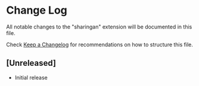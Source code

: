 # Change Log

All notable changes to the "sharingan" extension will be documented in this file.

Check [Keep a Changelog](http://keepachangelog.com/) for recommendations on how to structure this file.

## [Unreleased]

- Initial release
